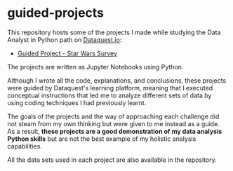 # guided-projects

This repository hosts some of the projects I made while studying the Data Analyst in Python path on [Dataquest.io](https://app.dataquest.io/):

- [Guided Project - Star Wars Survey](https://github.com/jaimebibiloni/guided-projects/blob/master/Star%20Wars%20Saga:%20Revealing%20fan's%20favorites.ipynb)

The projects are written as Jupyter Notebooks using Python.

Although I wrote all the code, explanations, and conclusions, these projects were guided by Dataquest's learning platform, meaning that I executed conceptual instructions that led me to analyze different sets of data by using coding techniques I had previously learnt. 

The goals of the projects and the way of approaching each challenge did not steam from my own thinking but were given to me instead as a guide. As a result, **these projects are a good demonstration of my data analysis Python skills** but are not the best example of my holistic analysis capabilities.

All the data sets used in each project are also available in the repository.
